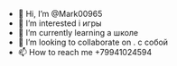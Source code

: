 - 👋 Hi, I’m @Mark00965
- 👀 I’m interested i игры
- 🌱 I’m currently learning  а школе
- 💞️ I’m looking to collaborate on . с собой
- 📫 How to reach me  +79941024594

<!---
Mark00965/Mark00965 is a ✨ special ✨ repository because its `README.md` (this file) appears on your GitHub profile.
You can click the Preview link to take a look at your changes.
--->
